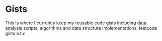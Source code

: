 # Gists
This is where I currently keep my reusable code gists including data analysis scripts, algorithms and data structure implementations, leetcode gists e.t.c
